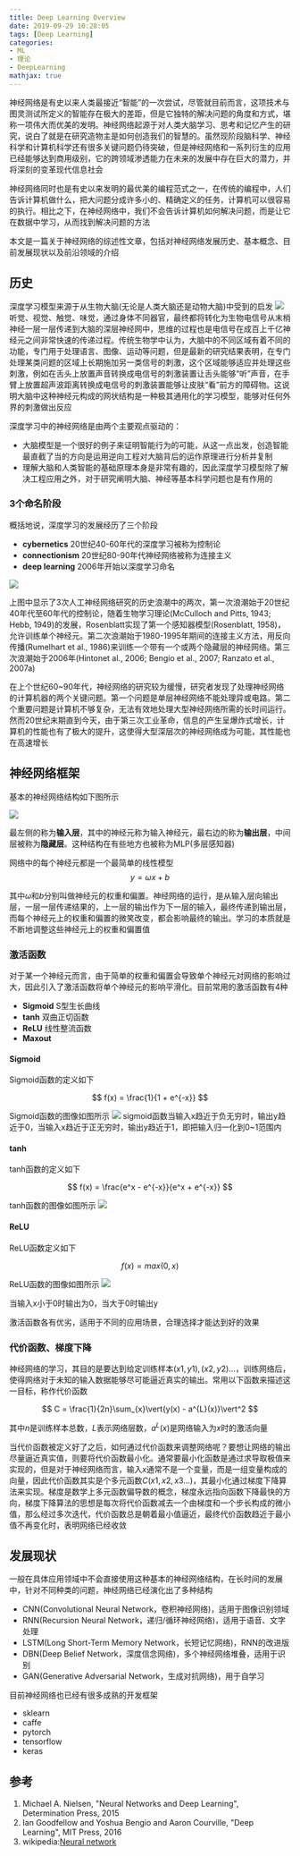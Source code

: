```yaml
---
title: Deep Learning Overview
date: 2019-09-29 10:28:05
tags: [Deep Learning]
categories:
- ML
- 理论
- DeepLearning
mathjax: true
---
```


神经网络是有史以来人类最接近“智能”的一次尝试，尽管就目前而言，这项技术与图灵测试所定义的智能存在极大的差距，但是它独特的解决问题的角度和方式，堪称一项伟大而优美的发明。神经网络起源于对人类大脑学习、思考和记忆产生的研究，说白了就是在研究造物主是如何创造我们的智慧的。虽然现阶段脑科学、神经科学和计算机科学还有很多关键问题仍待突破，但是神经网络和一系列衍生的应用已经能够达到商用级别，它的跨领域渗透能力在未来的发展中存在巨大的潜力，并将深刻的变革现代信息社会

神经网络同时也是有史以来发明的最优美的编程范式之一，在传统的编程中，人们告诉计算机做什么，把大问题分成许多小的、精确定义的任务，计算机可以很容易的执行。相比之下，在神经网络中，我们不会告诉计算机如何解决问题，而是让它在数据中学习，从而找到解决问题的方法

本文是一篇关于神经网络的综述性文章，包括对神经网络发展历史、基本概念、目前发展现状以及前沿领域的介绍

## 历史

深度学习模型来源于从生物大脑(无论是人类大脑还是动物大脑)中受到的启发
![](Deep-Learning-Overview/image/NN-01.jpg)
听觉、视觉、触觉、味觉，通过身体不同器官，最终都将转化为生物电信号从末梢神经一层一层传递到大脑的深层神经网中，思维的过程也是电信号在成百上千亿神经元之间非常快速的传递过程。传统生物学中认为，大脑中的不同区域有着不同的功能，专门用于处理语言、图像、运动等问题，但是最新的研究结果表明，在专门处理某类问题的区域上长期施加另一类信号的刺激，这个区域能够适应并处理这些刺激，例如在舌头上放置声音转换成电信号的刺激装置让舌头能够“听”声音，在手臂上放置超声波距离转换成电信号的刺激装置能够让皮肤“看”前方的障碍物。这说明大脑中这种神经元构成的网状结构是一种极其通用化的学习模型，能够对任何外界的刺激做出反应

深度学习中的神经网络是由两个主要观点驱动的：
* 大脑模型是一个很好的例子来证明智能行为的可能，从这一点出发，创造智能最直截了当的方向是运用逆向工程对大脑背后的运作原理进行分析并复制
* 理解大脑和人类智能的基础原理本身是非常有趣的，因此深度学习模型除了解决工程应用之外，对于研究阐明大脑、神经等基本科学问题也是有作用的

### 3个命名阶段
概括地说，深度学习的发展经历了三个阶段
* **cybernetics** 20世纪40-60年代的深度学习被称为控制论
* **connectionism** 20世纪80-90年代神经网络被称为连接主义
* **deep learning** 2006年开始以深度学习命名

![](Deep-Learning-Overview/image/NN-02.png)

上图中显示了3次人工神经网络研究的历史浪潮中的两次，第一次浪潮始于20世纪40年代至60年代的控制论，随着生物学习理论(McCulloch and Pitts, 1943; Hebb, 1949)的发展，Rosenblatt实现了第一个感知器模型(Rosenblatt, 1958)，允许训练单个神经元。第二次浪潮始于1980-1995年期间的连接主义方法，用反向传播(Rumelhart et al., 1986)来训练一个带有一个或两个隐藏层的神经网络。第三次浪潮始于2006年(Hintonet al., 2006; Bengio et al., 2007; Ranzato et al., 2007a)

在上个世纪60~90年代，神经网络的研究较为缓慢，研究者发现了处理神经网络的计算机器的两个关键问题。第一个问题是单层神经网络不能处理异或电路。第二个重要问题是计算机不够复杂，无法有效地处理大型神经网络所需的长时间运行。然而20世纪末期直到今天，由于第三次工业革命，信息的产生呈爆炸式增长，计算机的性能也有了极大的提升，这使得大型深层次的神经网络成为可能，其性能也在高速增长

## 神经网络框架
基本的神经网络结构如下图所示

![](Deep-Learning-Overview/image/NN-03.png)

最左侧的称为**输入层**，其中的神经元称为输入神经元，最右边的称为**输出层**，中间层被称为**隐藏层**。这种结构在有些地方也被称为MLP(多层感知器)

网络中的每个神经元都是一个最简单的线性模型
$$
y = \omega{x} + b
$$

其中$\omega$和$b$分别叫做神经元的权重和偏置。神经网络的运行，是从输入层向输出层，一层一层传递结果的，上一层的输出作为下一层的输入，最终传递到输出层，而每个神经元上的权重和偏置的微笑改变，都会影响最终的输出。学习的本质就是不断地调整这些神经元上的权重和偏置值

### 激活函数
对于某一个神经元而言，由于简单的权重和偏置会导致单个神经元对网络的影响过大，因此引入了激活函数将单个神经元的影响平滑化。目前常用的激活函数有4种
* **Sigmoid** S型生长曲线
* **tanh** 双曲正切函数
* **ReLU** 线性整流函数
* **Maxout**

#### Sigmoid
Sigmoid函数的定义如下

$$
f(x) = \frac{1}{1 + e^{-x}}
$$

Sigmoid函数的图像如图所示
![](Deep-Learning-Overview/image/NN-04.png)
sigmoid函数当输入x趋近于负无穷时，输出y趋近于0，当输入x趋近于正无穷时，输出y趋近于1，即把输入归一化到0~1范围内

#### tanh
tanh函数的定义如下

$$
f(x) = \frac{e^x - e^{-x}}{e^x + e^{-x}}
$$

tanh函数的图像如图所示
![](Deep-Learning-Overview/image/NN-05.png)

#### ReLU
ReLU函数定义如下

$$
f(x) = max(0, x)
$$

ReLU函数的图像如图所示
![](Deep-Learning-Overview/image/NN-06.png)

当输入x小于0时输出为0，当大于0时输出y

激活函数各有优劣，适用于不同的应用场景，合理选择才能达到好的效果

### 代价函数、梯度下降
神经网络的学习，其目的是要达到给定训练样本${(x1,y1),(x2,y2)...}$，训练网络后，使得网络对于未知的输入数据能够尽可能逼近真实的输出。常用以下函数来描述这一目标，称作代价函数

$$
C = \frac{1}{2n}\sum_{x}\vert{y(x) - a^{L}(x)}\vert^2
$$

其中$n$是训练样本总数，$L$表示网络层数，$a^{L}(x)$是网络输入为$x$时的激活向量

当代价函数被定义好了之后，如何通过代价函数来调整网络呢？要想让网络的输出尽量逼近真实值，则要将代价函数最小化。通常要最小化函数是通过求导取极值来实现的，但是对于神经网络而言，输入$x$通常不是一个变量，而是一组变量构成的向量，因此代价函数其实是个多元函数$C(x1,x2,x3...)$，其最小化通过梯度下降算法来实现。梯度是数学上多元函数偏导数的概念，梯度永远指向函数下降最快的方向，梯度下降算法的思想是每次将代价函数减去一个由梯度和一个步长构成的微小值，那么经过多次迭代，代价函数总是朝着最小值逼近，最终代价函数趋近于最小值不再变化时，表明网络已经收敛

## 发展现状
一般在具体应用领域中不会直接使用这种基本的神经网络结构，在长时间的发展中，针对不同种类的问题，神经网络已经演化出了多种结构
* CNN(Convolutional Neural Network，卷积神经网络)，适用于图像识别领域
* RNN(Recursion Neural Network，递归/循环神经网络)，适用于语音、文字处理
* LSTM(Long Short-Term Memory Network，长短记忆网络)，RNN的改进版
* DBN(Deep Belief Network，深度信念网络)，多个神经网络堆叠，适用于识别
* GAN(Generative Adversarial Network，生成对抗网络)，用于自学习

目前神经网络也已经有很多成熟的开发框架
* sklearn
* caffe
* pytorch
* tensorflow
* keras

## 参考
1. Michael A. Nielsen, "Neural Networks and Deep Learning", Determination Press, 2015
2. Ian Goodfellow and Yoshua Bengio and Aaron Courville, "Deep Learning", MIT Press, 2016
3. wikipedia:[Neural network](https://en.wikipedia.org/wiki/Neural_network)
